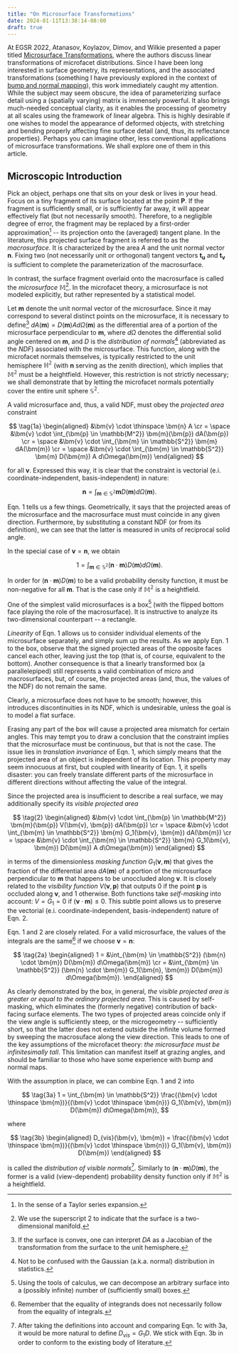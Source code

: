 ```yaml
---
title: "On Microsurface Transformations"
date: 2024-01-11T13:38:14-08:00
draft: true
---
```


At EGSR 2022, Atanasov, Koylazov, Dimov, and Wilkie presented a paper titled [Microsurface Transformations](https://onlinelibrary.wiley.com/doi/abs/10.1111/cgf.14590), where the authors discuss linear transformations of microfacet distributions. Since I have been long interested in surface geometry, its representations, and the associated transformations (something I have previously explored in the context of [bump and normal mapping](/post/surface-gradient/)), this work immediately caught my attention. While the subject may seem obscure, the idea of parameterizing surface detail using a (spatially varying) matrix is immensely powerful. It also brings much-needed conceptual clarity, as it enables the processing of geometry at all scales using the framework of linear algebra. This is highly desirable if one wishes to model the appearance of deformed objects, with stretching and bending properly affecting fine surface detail (and, thus, its reflectance properties). Perhaps you can imagine other, less conventional applications of microsurface transformations. We shall explore one of them in this article.

<!--more-->

## Microscopic Introduction

Pick an object, perhaps one that sits on your desk or lives in your head. Focus on a tiny fragment of its surface located at the point $\bm{P}$. If the fragment is sufficiently small, or is sufficiently far away, it will appear effectively flat (but not necessarily smooth). Therefore, to a negligible degree of error, the fragment may be replaced by a first-order approximation[^1] -- its projection onto the (averaged) tangent plane. In the literature, this projected surface fragment is referred to as the *macrosurface*. It is characterized by the area $A$ and the unit normal vector $\bm{n}$. Fixing two (not necessarily unit or orthogonal) tangent vectors $\bm{t_u}$ and $\bm{t_v}$ is sufficient to complete the parameterization of the macrosurface.

[^1]: In the sense of a Taylor series expansion.

In contrast, the surface fragment overlaid onto the macrosurface is called the *microsurface* $\mathbb{M}$[^2]. In the microfacet theory, a microsurface is not modeled explicitly, but rather represented by a statistical model.

[^2]: We use the superscript 2 to indicate that the surface is a two-dimensional manifold.

Let $\bm{m}$ denote the unit normal vector of the microsurface. Since it may correspond to several distinct points on the microsurface, it is necessary to define[^3] $dA(\bm{m}) = D(\bm{m}) A d\Omega(\bm{m})$ as the differential area of a portion of the microsurface perpendicular to $\bm{m}$, where $d\Omega$ denotes the differential solid angle centered on $\bm{m}$, and $D$ is the *distribution of normals*[^4] (abbreviated as the *NDF*) associated with the microsurface. This function, along with the microfacet normals themselves, is typically restricted to the unit hemisphere $\mathbb{H^2}$ (with $\bm{n}$ serving as the zenith direction), which implies that $\mathbb{M^2}$ must be a heightfield. However, this restriction is not strictly necessary; we shall demonstrate that by letting the microfacet normals potentially cover the entire unit sphere $\mathbb{S^2}$.

[^3]: If the surface is convex, one can interpret $DA$ as a Jacobian of the transformation from the surface to the unit hemisphere.

[^4]: Not to be confused with the Gaussian (a.k.a. normal) distribution in statistics.

A valid microsurface and, thus, a valid NDF, must obey the *projected area* constraint

$$ \tag{1a}
\begin{aligned}
	&\bm{v} \cdot \thinspace \bm{n} A
	\cr = \space
	&\bm{v} \cdot \int_{\bm{p} \in \mathbb{M^2}} \bm{m}(\bm{p}) dA(\bm{p})
	\cr = \space
	&\bm{v} \cdot \int_{\bm{m} \in \mathbb{S^2}} \bm{m} dA(\bm{m})
	\cr = \space
	&\bm{v} \cdot \int_{\bm{m} \in \mathbb{S^2}} \bm{m} D(\bm{m}) A d\Omega(\bm{m})
\end{aligned}
$$

for all $\bm{v}$. Expressed this way, it is clear that the constraint is vectorial (e.i. coordinate-independent, basis-independent) in nature:

$$ \tag{1b}
	\bm{n} = \int_{\bm{m} \in \mathbb{S^2}} \bm{m} D(\bm{m}) d\Omega(\bm{m}).
$$

Eqn. 1 tells us a few things. Geometrically, it says that the projected areas of the microsurface and the macrosurface must must coincide in any given direction. Furthermore, by substituting a constant NDF (or from its definition), we can see that the latter is measured in units of reciprocal solid angle.

In the special case of $\bm{v} = \bm{n}$, we obtain

$$ \tag{1c}
	1 = \int_{\bm{m} \in \mathbb{S^2}} (\bm{n} \cdot \bm{m}) D(\bm{m}) d\Omega(\bm{m}).
$$

In order for $(\bm{n} \cdot \bm{m}) D(\bm{m})$ to be a valid probability density function, it must be non-negative for all $\bm{m}$. That is the case only if $\mathbb{M^2}$ is a heightfield.

One of the simplest valid microsurfaces is a box[^5] (with the flipped bottom face playing the role of the macrosurface). It is instructive to analyze its two-dimensional counterpart -- a rectangle.

[^5]: Using the tools of calculus, we can decompose an arbitrary surface into a (possibly infinite) number of (sufficiently small) boxes.

*Linearity* of Eqn. 1 allows us to consider individual elements of the microsurface separately, and simply sum up the results. As we apply Eqn. 1 to the box, observe that the signed projected areas of the opposite faces cancel each other, leaving just the top (that is, of course, equivalent to the bottom). Another consequence is that a linearly transformed box (a parallelepiped) still represents a valid combination of micro and macrosurfaces, but, of course, the projected areas (and, thus, the values of the NDF) do not remain the same.

Clearly, a microsurface does not have to be smooth; however, this introduces discontinuities in its NDF, which is undesirable, unless the goal is to model a flat surface.

Erasing any part of the box will cause a projected area mismatch for certain angles. This may tempt you to draw a conclusion that the constraint implies that the microsurface must be continuous, but that is not the case. The issue lies in *translation invariance* of Eqn. 1, which simply means that the projected area of an object is independent of its location. This property may seem innocuous at first, but coupled with linearity of Eqn. 1, it spells disaster: you can freely translate different parts of the microsurface in different directions without affecting the value of the integral.

Since the projected area is insufficient to describe a real surface, we may additionally specify its *visible projected area*

$$ \tag{2}
\begin{aligned}
	&\bm{v} \cdot \int_{\bm{p} \in \mathbb{M^2}}
	\bm{m}(\bm{p}) V(\bm{v}, \bm{p}) dA(\bm{p})
	\cr = \space
	&\bm{v} \cdot \int_{\bm{m} \in \mathbb{S^2}}
	\bm{m} G_1(\bm{v}, \bm{m}) dA(\bm{m})
	\cr = \space
	&\bm{v} \cdot \int_{\bm{m} \in \mathbb{S^2}}
	\bm{m} G_1(\bm{v}, \bm{m}) D(\bm{m}) A d\Omega(\bm{m})
\end{aligned}
$$

in terms of the dimensionless *masking function* $G_1(\bm{v}, \bm{m})$ that gives the fraction of the differential area $dA(\bm{m})$ of a portion of the microsurface perpendicular to $\bm{m}$ that happens to be unoccluded along $\bm{v}$. It is closely related to the *visibility function* $V(\bm{v}, \bm{p})$ that outputs 0 if the point $\bm{p}$ is occluded along $\bm{v}$, and 1 otherwise. Both functions take *self-masking* into account: $V = G_1 = 0$ if $(\bm{v} \cdot \bm{m}) \le 0$. This subtle point allows us to preserve the vectorial (e.i. coordinate-independent, basis-independent) nature of Eqn. 2.

Eqn. 1 and 2 are closely related. For a valid microsurface, the values of the integrals are the same[^6] if we choose $\bm{v} = \bm{n}$:

[^6]: Remember that the equality of integrands does not necessarily follow from the equality of integrals.

$$ \tag{2a}
\begin{aligned}
	1 =
	&\int_{\bm{m} \in \mathbb{S^2}} (\bm{n} \cdot \bm{m}) D(\bm{m}) d\Omega(\bm{m})
	\cr =
	&\int_{\bm{m} \in \mathbb{S^2}}
	(\bm{n} \cdot \bm{m}) G_1(\bm{n}, \bm{m}) D(\bm{m}) d\Omega(\bm{m}).
\end{aligned}
$$

As clearly demonstrated by the box, in general, *the visible projected area is greater or equal to the ordinary projected area*. This is caused by self-masking, which eliminates the (formerly negative) contribution of back-facing surface elements. The two types of projected areas coincide only if the view angle is sufficiently steep, or the microgeometry -- sufficiently short, so that the latter does not extend outside the infinite volume formed by sweeping the macrosuface along the view direction. This leads to one of the key assumptions of the microfacet theory: *the microsurface must be infinitesimally tall*. This limitation can manifest itself at grazing angles, and should be familiar to those who have some experience with bump and normal maps.

With the assumption in place, we can combine Eqn. 1 and 2 into

$$ \tag{3a}
	1 =
	\int_{\bm{m} \in \mathbb{S^2}}
	\frac{(\bm{v} \cdot \thinspace \bm{m})}{(\bm{v} \cdot \thinspace \bm{n})} G_1(\bm{v}, \bm{m}) D(\bm{m}) d\Omega(\bm{m}),
$$

where

$$ \tag{3b}
\begin{aligned}
	D_{vis}(\bm{v}, \bm{m}) =
	\frac{(\bm{v} \cdot \thinspace \bm{m})}{(\bm{v} \cdot \thinspace \bm{n})} G_1(\bm{v}, \bm{m}) D(\bm{m})
\end{aligned}
$$

is called the *distribution of visible normals*[^7]. Similarly to $(\bm{n} \cdot \bm{m}) D(\bm{m})$, the former is a valid (view-dependent) probability density function only if $\mathbb{M^2}$ is a heightfield.

[^7]: After taking the definitions into account and comparing Eqn. 1c with 3a, it would be more natural to define $D_{vis} = G_1 D$. We stick with Eqn. 3b in order to conform to the existing body of literature.